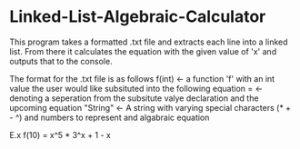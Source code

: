 # Linked-List-Algebraic-Calculator
This program takes a formatted .txt file and extracts each line into a linked list. From there it calculates the equation with the given value of 'x' and outputs that to the console.

The format for the .txt file is as follows 
  f(int) <- a function 'f' with an int value the user would like subsituted into the following equation
  = <- denoting a seperation from the subsitute valye declaration and the upcoming equation
  "String" <- A string with varying special characters (* + - ^) and numbers to represent and algabraic equation
  
  E.x f(10) = x^5 * 3^x + 1 - x
